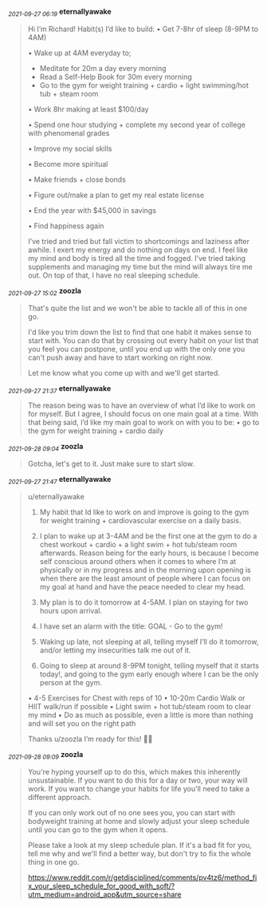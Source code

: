 <sub>*2021-09-27 06:19*</sub>
**eternallyawake**
> Hi I’m Richard! 
> Habit(s) I’d like to build:
> • Get 7-8hr of sleep (8-9PM to 4AM)
> 
> • Wake up at 4AM everyday to;
> - Meditate for 20m a day every morning
> - Read a Self-Help Book for 30m every morning
> - Go to the gym for weight training + cardio + light swimming/hot tub + steam room
> 
> • Work 8hr making at least $100/day
> 
> • Spend one hour studying + complete my second year of college with phenomenal grades
> 
> • Improve my social skills
> 
> • Become more spiritual 
> 
> • Make friends + close bonds
> 
> • Figure out/make a plan to get my real estate license
> 
> • End the year with $45,000 in savings
> 
> • Find happiness again
> 
> I’ve tried and tried but fall victim to shortcomings and laziness after awhile. I exert my energy and do nothing on days on end. I feel like my mind and body is tired all the time and fogged. I’ve tried taking supplements and managing my time but the mind will always tire me out. On top of that, I have no real sleeping schedule.

<sub>*2021-09-27 15:02*</sub>
**zoozla**
> That's quite the list and we won't be able to tackle all of this in one go.
> 
> I'd like you trim down the list to find that one habit it makes sense to start with. You can do that by crossing out every habit on your list that you feel you can postpone, until you end up with the only one you can't push away and have to start working on right now.
> 
> Let me know what you come up with and we'll get started.

<sub>*2021-09-27 21:37*</sub>
**eternallyawake**
> The reason being was to have an overview of what I’d like to work on for myself. But I agree, I should focus on one main goal at a time. With that being said, I’d like my main goal to work on with you to be:
> • go to the gym for weight training + cardio daily

<sub>*2021-09-28 09:04*</sub>
**zoozla**
> Gotcha, let's get to it. Just make sure to start slow.

<sub>*2021-09-27 21:47*</sub>
**eternallyawake**
> u/eternallyawake
> 
> 1. My habit that Id like to work on and improve is going to the gym for weight training + cardiovascular exercise on a daily basis. 
> 
> 2. I plan to wake up at 3-4AM and be the first one at the gym to do a chest workout + cardio + a light swim + hot tub/steam room afterwards. Reason being for the early hours, is because I become self conscious around others when it comes to where I’m at physically or in my progress and in the morning upon opening is when there are the least amount of people where I can focus on my goal at hand and have the peace needed to clear my head.
> 
> 3. My plan is to do it tomorrow at 4-5AM. I plan on staying for two hours upon arrival.
> 
> 4. I have set an alarm with the title: GOAL - Go to the gym! 
> 
> 5. Waking up late, not sleeping at all, telling myself I’ll do it tomorrow, and/or letting my insecurities talk me out of it.
> 
> 6. Going to sleep at around 8-9PM tonight, telling myself that it starts today!, and going to the gym early enough where I can be the only person at the gym.
> 
> • 4-5 Exercises for Chest with reps of 10
> • 10-20m Cardio Walk or HIIT walk/run if possible
> • Light swim + hot tub/steam room to clear my mind
> • Do as much as possible, even a little is more than nothing and will set you on the right path
> 
> Thanks u/zoozla I’m ready for this! 💪🏽

<sub>*2021-09-28 09:09*</sub>
**zoozla**
> You're hyping yourself up to do this, which makes this inherently unsustainable. If you want to do this for a day or two, your way will work. If you want to change your habits for life you'll need to take a different approach.
> 
> If you can only work out of no one sees you, you can start with bodyweight training at home and slowly adjust your sleep schedule until you can go to the gym when it opens.
> 
> Please take a look at my sleep schedule plan. If it's a bad fit for you, tell me why and we'll find a better way, but don't try to fix the whole thing in one go.
> 
> https://www.reddit.com/r/getdisciplined/comments/pv4tz6/method_fix_your_sleep_schedule_for_good_with_soft/?utm_medium=android_app&utm_source=share

